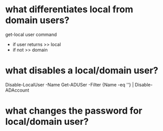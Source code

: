 # what differentiates local from domain users?
get-local user command
- if user returns >> local
- if not >> domain

# what disables a local/domain user?
Disable-LocalUser -Name <LOCALUSER>
Get-ADUSer -Filter {Name -eq '<LOCALUSER>'} | Disable-ADAccount 

# what changes the password for local/domain user?